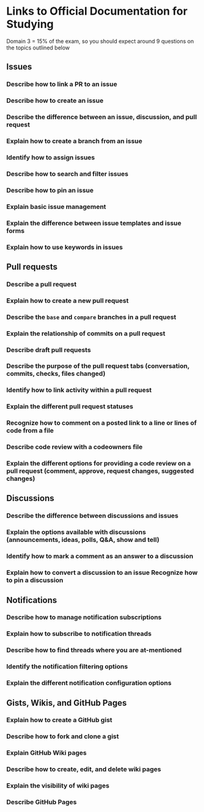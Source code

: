 # Links to Official Documentation for Studying
Domain 3 = 15% of the exam, so you should expect around 9 questions on the topics outlined below

## Issues

### Describe how to link a PR to an issue

### Describe how to create an issue

### Describe the difference between an issue, discussion, and pull request

### Explain how to create a branch from an issue

### Identify how to assign issues

### Describe how to search and filter issues

### Describe how to pin an issue

### Explain basic issue management

### Explain the difference between issue templates and issue forms

### Explain how to use keywords in issues

## Pull requests

### Describe a pull request

### Explain how to create a new pull request

### Describe the `base` and `compare` branches in a pull request

### Explain the relationship of commits on a pull request

### Describe draft pull requests

### Describe the purpose of the pull request tabs (conversation, commits, checks, files changed)

### Identify how to link activity within a pull request

### Explain the different pull request statuses

### Recognize how to comment on a posted link to a line or lines of code from a file

### Describe code review with a codeowners file

### Explain the different options for providing a code review on a pull request (comment, approve, request changes, suggested changes)

## Discussions

### Describe the difference between discussions and issues

### Explain the options available with discussions (announcements, ideas, polls, Q&A, show and tell)

### Identify how to mark a comment as an answer to a discussion

### Explain how to convert a discussion to an issue Recognize how to pin a discussion

## Notifications

### Describe how to manage notification subscriptions

### Explain how to subscribe to notification threads

### Describe how to find threads where you are at-mentioned

### Identify the notification filtering options

### Explain the different notification configuration options

## Gists, Wikis, and GitHub Pages

### Explain how to create a GitHub gist

### Describe how to fork and clone a gist

### Explain GitHub Wiki pages

### Describe how to create, edit, and delete wiki pages

### Explain the visibility of wiki pages

### Describe GitHub Pages